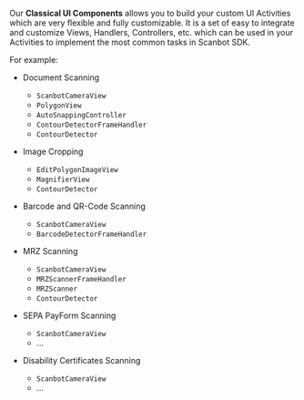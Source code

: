 Our **Classical UI Components** allows you to build your custom UI Activities which are very flexible and fully customizable. It is a set of easy to integrate and customize Views, Handlers, Controllers, etc. which can be used in your Activities to implement the most common tasks in Scanbot SDK. 

For example:

- Document Scanning
  * `ScanbotCameraView`
  * `PolygonView`
  * `AutoSnappingController`
  * `ContourDetectorFrameHandler`
  * `ContourDetector`

- Image Cropping
  * `EditPolygonImageView`
  * `MagnifierView`
  * `ContourDetector`

- Barcode and QR-Code Scanning
  * `ScanbotCameraView`
  * `BarcodeDetectorFrameHandler`

- MRZ Scanning
  * `ScanbotCameraView`
  * `MRZScannerFrameHandler`
  * `MRZScanner`
  * `ContourDetector`

- SEPA PayForm Scanning
  * `ScanbotCameraView`
  * ...

- Disability Certificates Scanning
  * `ScanbotCameraView`
  * ...
